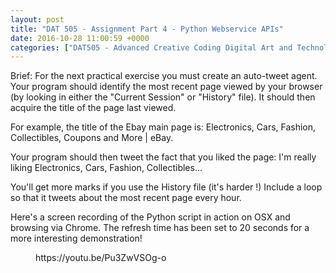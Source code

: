 ```yaml
---
layout: post
title: "DAT 505 - Assignment Part 4 - Python Webservice APIs"
date: 2016-10-28 11:00:59 +0000
categories: ["DAT505 - Advanced Creative Coding Digital Art and Technology"]
---
```


Brief: For the next practical exercise you must create an auto-tweet agent. Your program should identify the most recent page viewed by your browser (by looking in either the "Current Session" or "History" file). It should then acquire the title of the page last viewed.

For example, the title of the Ebay main page is: Electronics, Cars, Fashion, Collectibles, Coupons and More | eBay.

Your program should then tweet the fact that you liked the page: I'm really liking Electronics, Cars, Fashion, Collectibles...

You'll get more marks if you use the History file (it's harder !) Include a loop so that it tweets about the most recent page every hour.

Here's a screen recording of the Python script in action on OSX and browsing via Chrome. The refresh time has been set to 20 seconds for a more interesting demonstration!

<figure class="wp-block-embed is-type-video is-provider-youtube wp-block-embed-youtube wp-embed-aspect-16-9 wp-has-aspect-ratio"><div class="wp-block-embed__wrapper">
https://youtu.be/Pu3ZwVSOg-o
</div></figure>

